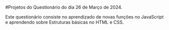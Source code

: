#Projetos do Questionário do dia 26 de Março de 2024.

Este questionário consiste no aprendizado de novas funções no JavaScript e aprendendo sobre 
Estruturas básicas no HTML e CSS.
